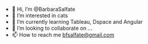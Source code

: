 - 👋 Hi, I’m @BarbaraSalfate
- 👀 I’m interested in cats
- 🌱 I’m currently learning Tableau, Dspace and Angular
- 💞️ I’m looking to collaborate on ...
- 📫 How to reach me bfsalfate@gmail.com

<!---
BarbaraSalfate/BarbaraSalfate is a ✨ special ✨ repository because its `README.md` (this file) appears on your GitHub profile.
You can click the Preview link to take a look at your changes.
--->
